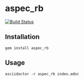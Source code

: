 # aspec_rb

[![Build Status](https://travis-ci.org/bsmith-n4/aspec_rb.svg?branch=master)](https://travis-ci.org/bsmith-n4/aspec_rb)

## Installation

```
gem install aspec_rb
```

## Usage 

```
asciidoctor -r aspec_rb index.adoc
```
